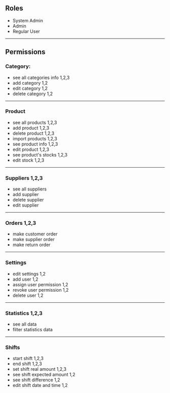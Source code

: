 ## Roles

- System Admin
- Admin
- Regular User
---
## Permissions
### Category:

- see all categories info 1,2,3
- add category 1,2
- edit category 1,2
- delete category 1,2
---
### Product

- see all products 1,2,3
- add product 1,2,3
- delete product 1,2,3
- import products 1,2,3
- see product info 1,2,3
- edit product 1,2,3
- see product's stocks 1,2,3
- edit stock 1,2,3
---
### Suppliers 1,2,3

- see all suppliers
- add supplier
- delete supplier
- edit supplier
---
### Orders 1,2,3

- make customer order
- make supplier order
- make return order
---
### Settings

- edit settings 1,2
- add user 1,2
- assign user permission 1,2
- revoke user permission 1,2
- delete user 1,2
---
### Statistics 1,2,3

- see all data
- filter statistics data
---
### Shifts

- start shift 1,2,3
- end shift 1,2,3
- set shift real amount 1,2,3
- see shift expected amount 1,2
- see shift difference 1,2
- edit shift date and time 1,2
